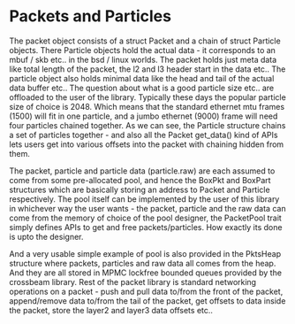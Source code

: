 # Packets and Particles

The packet object consists of a struct Packet and a chain of struct Particle objects. There Particle objects hold the actual data - it corresponds to an mbuf / skb etc.. in the bsd / linux worlds. The packet holds just meta data like total length of the packet, the l2 and l3 header start in the data etc.. The particle object also holds minimal data like the head and tail of the actual data buffer etc.. The question about what is a good particle size etc.. are offloaded to the user of the library. Typically these days the popular particle size of choice is 2048. Which means that the standard ethernet mtu frames (1500) will fit in one particle, and a jumbo ethernet (9000) frame will need four particles chained together. As we can see, the Particle structure chains a set of particles together - and also all the Packet get_data() kind of APIs lets users get into various offsets into the packet with chaining hidden from them.

The packet, particle and particle data (particle.raw) are each assumed to come from some pre-allocated pool, and hence the BoxPkt and BoxPart structures which are basically storing an address to Packet and Particle respectively. The pool itself can be implemented by the user of this library in whichever way the user wants - the packet, particle and the raw data can come from the memory of choice of the pool designer, the PacketPool trait simply defines APIs to get and free packets/particles. How exactly its done is upto the designer. 

And a very usable simple example of pool is also provided in the PktsHeap structure where packets, particles and raw data all comes from the heap. And they are all stored in MPMC lockfree bounded queues provided by the crossbeam library. Rest of the packet library is standard networking operations on a packet - push and pull data to/from the front of the packet, append/remove data to/from the tail of the packet, get offsets to data inside the packet, store the layer2 and layer3 data offsets etc..